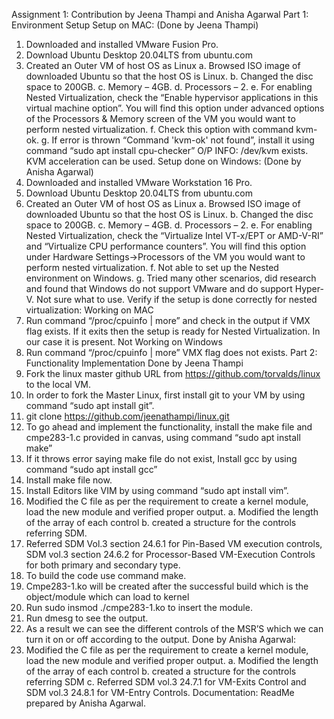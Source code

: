Assignment 1: Contribution by Jeena Thampi and Anisha Agarwal
Part 1: Environment Setup
Setup on MAC: (Done by Jeena Thampi)
1.	Downloaded and installed VMware Fusion Pro.
2.	Download Ubuntu Desktop 20.04LTS from ubuntu.com
3.	Created an Outer VM of host OS as Linux
a.	Browsed ISO image of downloaded Ubuntu so that the host OS is Linux.
b.	Changed the disc space to 200GB.
c.	Memory – 4GB.
d.	Processors – 2.
e.	For enabling Nested Virtualization, check the “Enable hypervisor applications in this virtual machine option”. You will find this option under advanced options of the Processors & Memory screen of the VM you would want to perform nested virtualization.
f.	Check this option with command kvm-ok. 
g.	If error is thrown “Command 'kvm-ok' not found”, install it using command “sudo apt install cpu-checker”   O/P INFO: /dev/kvm exists. KVM acceleration can be used.
Setup done on Windows: (Done by Anisha Agarwal)
1.	Downloaded and installed VMware Workstation 16 Pro.
2.	Download Ubuntu Desktop 20.04LTS from ubuntu.com
3.	Created an Outer VM of host OS as Linux
a.	Browsed ISO image of downloaded Ubuntu so that the host OS is Linux.
b.	Changed the disc space to 200GB.
c.	Memory – 4GB.
d.	Processors – 2.
e.	For enabling Nested Virtualization, check the “Virtualize Intel VT-x/EPT or AMD-V-RI” and “Virtualize CPU performance counters”. You will find this option under Hardware Settings->Processors of the VM you would want to perform nested virtualization.
f.	Not able to set up the Nested environment on Windows.
g.	Tried many other scenarios, did research and found that Windows do not support VMware and do support Hyper-V. Not sure what to use.
Verify if the setup is done correctly for nested virtualization:
Working on MAC
1.	Run command  “/proc/cpuinfo | more” and check in the output if VMX flag exists. If it exits then the setup is ready for Nested Virtualization. In our case it is present.
Not Working on Windows
1.	Run command  “/proc/cpuinfo | more” VMX flag does not exists.
Part 2: Functionality Implementation 
Done by Jeena Thampi
1.	Fork the linux master github URL from https://github.com/torvalds/linux to the local VM.
2.	In order to fork the Master Linux, first install git to your VM by using command “sudo apt install git”.
3.	git clone https://github.com/jeenathampi/linux.git
4.	To go ahead and implement the functionality, install the make file and cmpe283-1.c provided in canvas, using command “sudo apt install make”
5.	If it throws error saying make file do not exist, Install gcc by using command “sudo apt install gcc”
6.	Install make file now.
7.	Install Editors like VIM by using command “sudo apt install vim”.
8.	Modified the C file as per the requirement to create a kernel module, load the new module and verified proper output.
a.	Modified the length of the array of each control 
b.	created a structure for the controls referring SDM.
9.	Referred SDM Vol.3 section 24.6.1 for Pin-Based VM execution controls, SDM vol.3 section 24.6.2 for Processor-Based VM-Execution Controls for both primary and secondary type.
10.	To build the code use command make.
11.	Cmpe283-1.ko will be created after the successful build which is the object/module which can load to kernel
12.	Run sudo insmod ./cmpe283-1.ko to insert the module.
13.	Run dmesg to see the output.
14.	As a result we can see the different controls of the MSR’S which we can turn it on or off according to the output.
Done by Anisha Agarwal:
1.	Modified the C file as per the requirement to create a kernel module, load the new module and verified proper output.
a.	Modified the length of the array of each control 
b.	created a structure for the controls referring SDM
c.	Referred SDM vol.3 24.7.1 for VM-Exits Control and SDM vol.3 24.8.1 for VM-Entry Controls. 
Documentation: ReadMe prepared by Anisha Agarwal.


